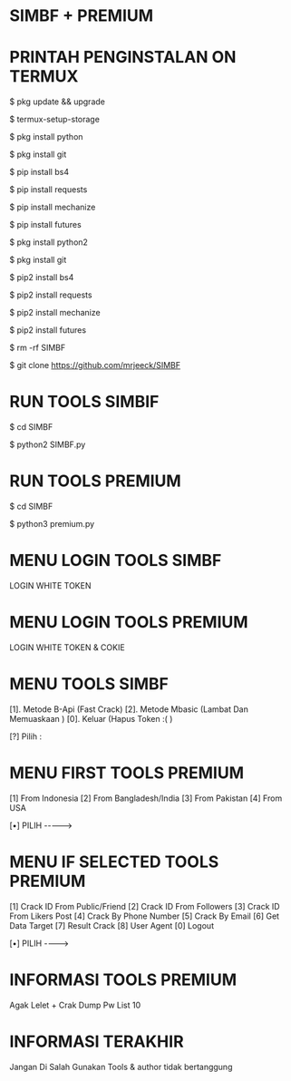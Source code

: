 # SIMBF + PREMIUM

# PRINTAH PENGINSTALAN ON TERMUX
$ pkg update && upgrade  

$ termux-setup-storage  

$ pkg install python  

$ pkg install git  

$ pip install bs4 

$ pip install requests  

$ pip install mechanize  

$ pip install futures 

$ pkg install python2

$ pkg install git

$ pip2 install bs4

$ pip2 install requests

$ pip2 install mechanize

$ pip2 install futures

$ rm -rf SIMBF 

$ git clone https://github.com/mrjeeck/SIMBF

# RUN TOOLS SIMBIF
$ cd SIMBF

$ python2 SIMBF.py

# RUN TOOLS PREMIUM
$ cd SIMBF

$ python3 premium.py

# MENU LOGIN TOOLS SIMBF
LOGIN WHITE TOKEN

# MENU LOGIN TOOLS PREMIUM
LOGIN WHITE TOKEN & COKIE

# MENU TOOLS SIMBF
[1]. Metode B-Api (Fast Crack)
[2]. Metode Mbasic (Lambat Dan Memuaskaan )
[0]. Keluar (Hapus Token :( )

[?] Pilih :

# MENU FIRST TOOLS PREMIUM
[1] From Indonesia
[2] From Bangladesh/India
[3] From Pakistan
[4] From USA

[•] PILIH ----->

# MENU IF SELECTED TOOLS PREMIUM
[1] Crack ID From Public/Friend
[2] Crack ID From Followers
[3] Crack ID From Likers Post
[4] Crack By Phone Number
[5] Crack By Email
[6] Get Data Target
[7] Result Crack
[8] User Agent
[0] Logout

[•] PILIH ---->

# INFORMASI TOOLS PREMIUM
Agak Lelet + Crak Dump Pw List 10

# INFORMASI TERAKHIR
Jangan Di Salah Gunakan Tools & author tidak bertanggung 
